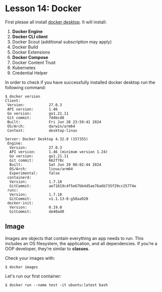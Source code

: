 # Lesson 14: Docker

First please all install [docker desktop](https://www.docker.com/products/docker-desktop/). It will install:

1. **Docker Engine** 
2. **Docker CLI client** 
3. Docker Scout (additional subscription may apply)
4. Docker Build 
5. Docker Extensions 
6. **Docker Compose** 
7. Docker Content Trust 
8. Kubernetes
9. Credential Helper

In order to check if you have successfully installed docker desktop run the following command:

```shell
$ docker version
Client:
 Version:           27.0.3
 API version:       1.46
 Go version:        go1.21.11
 Git commit:        7d4bcd8
 Built:             Fri Jun 28 23:59:41 2024
 OS/Arch:           darwin/arm64
 Context:           desktop-linux

Server: Docker Desktop 4.32.0 (157355)
 Engine:
  Version:          27.0.3
  API version:      1.46 (minimum version 1.24)
  Go version:       go1.21.11
  Git commit:       662f78c
  Built:            Sat Jun 29 00:02:44 2024
  OS/Arch:          linux/arm64
  Experimental:     false
 containerd:
  Version:          1.7.18
  GitCommit:        ae71819c4f5e67bb4d5ae76a6b735f29cc25774e
 runc:
  Version:          1.7.18
  GitCommit:        v1.1.13-0-g58aa920
 docker-init:
  Version:          0.19.0
  GitCommit:        de40ad0
```

## Image

Images are objects that contain everything an app needs to run. 
This includes an OS filesystem, the application, and all dependencies. 
If you’re a OOP developer, they’re similar to **classes**.

Check your images with:

```shell
$ docker images
```

Let's run our first container:

```shell
$ docker run --name test -it ubuntu:latest bash
```
